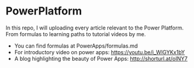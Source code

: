 # PowerPlatform
In this repo, I will uploading every article relevant to the Power Platform.
From formulas to learning paths to tutorial videos by me.
 - You can find formulas at PowerApps/formulas.md
 - For introductory video on power apps: https://youtu.be/i_WlGYKx1bY
 - A blog highlighting the beauty of Power Apps: http://shorturl.at/oINY7
